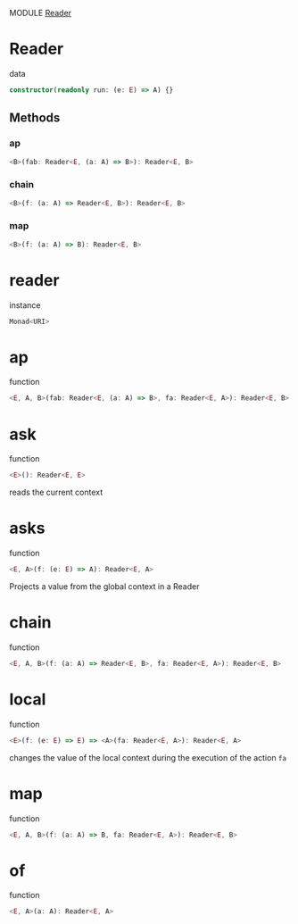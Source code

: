 MODULE [Reader](https://github.com/gcanti/fp-ts/blob/master/src/Reader.ts)
# Reader
data
```ts
constructor(readonly run: (e: E) => A) {}
```
## Methods

### ap
```ts
<B>(fab: Reader<E, (a: A) => B>): Reader<E, B> 
```
### chain
```ts
<B>(f: (a: A) => Reader<E, B>): Reader<E, B> 
```
### map
```ts
<B>(f: (a: A) => B): Reader<E, B> 
```
# reader
instance
```ts
Monad<URI>
```
# ap
function
```ts
<E, A, B>(fab: Reader<E, (a: A) => B>, fa: Reader<E, A>): Reader<E, B>
```

# ask
function
```ts
<E>(): Reader<E, E>
```
reads the current context

# asks
function
```ts
<E, A>(f: (e: E) => A): Reader<E, A>
```
Projects a value from the global context in a Reader

# chain
function
```ts
<E, A, B>(f: (a: A) => Reader<E, B>, fa: Reader<E, A>): Reader<E, B>
```

# local
function
```ts
<E>(f: (e: E) => E) => <A>(fa: Reader<E, A>): Reader<E, A>
```
changes the value of the local context during the execution of the action `fa`

# map
function
```ts
<E, A, B>(f: (a: A) => B, fa: Reader<E, A>): Reader<E, B>
```

# of
function
```ts
<E, A>(a: A): Reader<E, A>
```